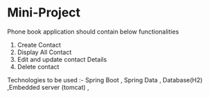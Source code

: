 # Mini-Project
Phone book application should contain below functionalities 
1. Create Contact
2. Display All Contact
3. Edit and update contact Details
4. Delete contact

Technologies to be used :-
Spring Boot , Spring Data , Database(H2) ,Embedded server (tomcat) , 

